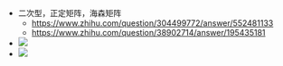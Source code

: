 - 二次型，正定矩阵，海森矩阵
	- https://www.zhihu.com/question/304499772/answer/552481133
	- https://www.zhihu.com/question/38902714/answer/195435181
- ![](https://pic4.zhimg.com/80/v2-016c88ceef13730c1929c39202f5c85b_1440w.webp)
- ![](https://pic4.zhimg.com/80/v2-e283a0e16c5dcde07036a3226bd946a7_1440w.webp)